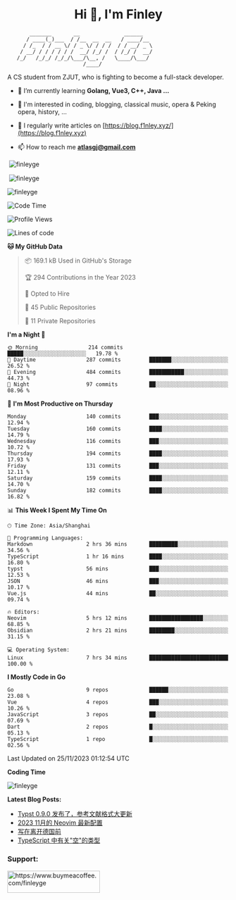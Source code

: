 <h1 align="center">Hi 👋, I'm Finley</h1>

```text
       _______       __              ______   
      / ____(_)___  / /__  __  __   / ____/__ 
     / /_  / / __ \/ / _ \/ / / /  / / __/ _ \
    / __/ / / / / / /  __/ /_/ /  / /_/ /  __/
   /_/   /_/_/ /_/_/\___/\__, /   \____/\___/
                        /____/                
```

<p align="left">

A CS student from ZJUT,
who is fighting to become a full-stack developer.

</p>

<p align="left">

- 🌱 I’m currently learning **Golang, Vue3, C++, Java ...**

- 🧠 I'm interested in coding, blogging, classical music, opera & Peking opera, history, ...

- 📝 I regularly write articles on [https://blog.f1nley.xyz/](https://blog.f1nley.xyz)

- 📫 How to reach me **atlasgj@gmail.com**

</p>

<p>&nbsp;<img align="center" src="https://github-readme-stats.vercel.app/api/top-langs/?username=finleyge&show_icons=true&locale=en&hide=javascript,html,tex" alt="finleyge" /></p>

<p>&nbsp;<img align="center" src="https://github-readme-stats.vercel.app/api?username=finleyge&show_icons=true&locale=en" alt="finleyge" /></p>

<p><img align="center" src="https://github-readme-streak-stats.herokuapp.com/?user=finleyge&" alt="finleyge" /></p>

<!--START_SECTION:waka-->
![Code Time](http://img.shields.io/badge/Code%20Time-977%20hrs%2053%20mins-blue)

![Profile Views](http://img.shields.io/badge/Profile%20Views-1-blue)

![Lines of code](https://img.shields.io/badge/From%20Hello%20World%20I%27ve%20Written-651.5%20thousand%20lines%20of%20code-blue)

**🐱 My GitHub Data** 

> 📦 169.1 kB Used in GitHub's Storage 
 > 
> 🏆 294 Contributions in the Year 2023
 > 
> 💼 Opted to Hire
 > 
> 📜 45 Public Repositories 
 > 
> 🔑 11 Private Repositories 
 > 
**I'm a Night 🦉** 

```text
🌞 Morning                214 commits         █████░░░░░░░░░░░░░░░░░░░░   19.78 % 
🌆 Daytime                287 commits         ███████░░░░░░░░░░░░░░░░░░   26.52 % 
🌃 Evening                484 commits         ███████████░░░░░░░░░░░░░░   44.73 % 
🌙 Night                  97 commits          ██░░░░░░░░░░░░░░░░░░░░░░░   08.96 % 
```
📅 **I'm Most Productive on Thursday** 

```text
Monday                   140 commits         ███░░░░░░░░░░░░░░░░░░░░░░   12.94 % 
Tuesday                  160 commits         ████░░░░░░░░░░░░░░░░░░░░░   14.79 % 
Wednesday                116 commits         ███░░░░░░░░░░░░░░░░░░░░░░   10.72 % 
Thursday                 194 commits         ████░░░░░░░░░░░░░░░░░░░░░   17.93 % 
Friday                   131 commits         ███░░░░░░░░░░░░░░░░░░░░░░   12.11 % 
Saturday                 159 commits         ████░░░░░░░░░░░░░░░░░░░░░   14.70 % 
Sunday                   182 commits         ████░░░░░░░░░░░░░░░░░░░░░   16.82 % 
```


📊 **This Week I Spent My Time On** 

```text
🕑︎ Time Zone: Asia/Shanghai

💬 Programming Languages: 
Markdown                 2 hrs 36 mins       █████████░░░░░░░░░░░░░░░░   34.56 % 
TypeScript               1 hr 16 mins        ████░░░░░░░░░░░░░░░░░░░░░   16.80 % 
typst                    56 mins             ███░░░░░░░░░░░░░░░░░░░░░░   12.53 % 
JSON                     46 mins             ███░░░░░░░░░░░░░░░░░░░░░░   10.17 % 
Vue.js                   44 mins             ██░░░░░░░░░░░░░░░░░░░░░░░   09.74 % 

🔥 Editors: 
Neovim                   5 hrs 12 mins       █████████████████░░░░░░░░   68.85 % 
Obsidian                 2 hrs 21 mins       ████████░░░░░░░░░░░░░░░░░   31.15 % 

💻 Operating System: 
Linux                    7 hrs 34 mins       █████████████████████████   100.00 % 
```

**I Mostly Code in Go** 

```text
Go                       9 repos             ██████░░░░░░░░░░░░░░░░░░░   23.08 % 
Vue                      4 repos             ███░░░░░░░░░░░░░░░░░░░░░░   10.26 % 
JavaScript               3 repos             ██░░░░░░░░░░░░░░░░░░░░░░░   07.69 % 
Dart                     2 repos             █░░░░░░░░░░░░░░░░░░░░░░░░   05.13 % 
TypeScript               1 repo              █░░░░░░░░░░░░░░░░░░░░░░░░   02.56 % 
```




 Last Updated on 25/11/2023 01:12:54 UTC
<!--END_SECTION:waka-->
**Coding Time**
<p>
       <img align="center" src="https://wakatime.com/share/@1f267603-cf28-47c9-a32c-2753500710e7/96d852e9-5832-42ff-acaa-a48a5371ba9d.svg" alt="finleyge" />
</p>

</p>


**Latest Blog Posts:**

<!-- BLOG-POST-LIST:START -->
- [Typst 0.9.0 发布了，参考文献格式大更新](https://blog.f1nley.xyz/post/typst/typst-0.9.0-released/)
- [2023 11月的 Neovim 最新配置](https://blog.f1nley.xyz/post/vim/2023-november-neovim-config/)
- [写在离开德国前](https://blog.f1nley.xyz/post/before-leaving-germany/)
- [TypeScript 中有关&quot;空&quot;的类型](https://blog.f1nley.xyz/post/web/ts-many-types-of-nothing/)
<!-- BLOG-POST-LIST:END -->

<h3 align="left">Support:</h3>

<p align="left">

<a href="https://www.buymeacoffee.com/finleyge"> <img align="left" src="https://cdn.buymeacoffee.com/buttons/v2/default-yellow.png" height="50" width="210" alt="https://www.buymeacoffee.com/finleyge" />

</a>
</p>
